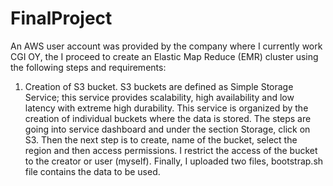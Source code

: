 # FinalProject

An AWS user account was provided by the company where I currently work CGI OY, the I proceed to create an Elastic Map Reduce (EMR) cluster using the following steps and requirements:
1.	Creation of S3 bucket. S3 buckets are defined as Simple Storage Service; this service provides scalability, high availability and low latency with extreme high durability. This service is organized by the creation of individual buckets where the data is stored.
The steps are going into service dashboard and under the section Storage, click on S3. Then the next step is to create, name of the bucket, select the region and then access permissions. I restrict the access of the bucket to the creator or user (myself). Finally, I uploaded two files,  bootstrap.sh file contains the data to be used.
